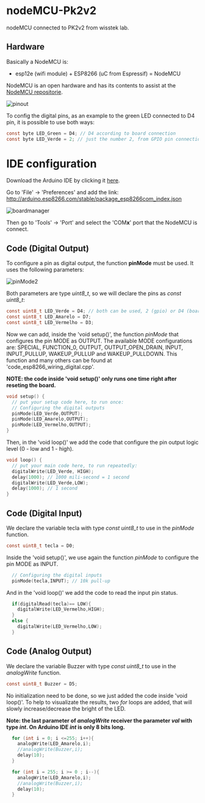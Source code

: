 # nodeMCU-Pk2v2
nodeMCU connected to PK2v2 from wisstek lab.

## Hardware

Basically a NodeMCU is:

* esp12e (wifi module) + ESP8266 (uC from Espressif) = NodeMCU

NodeMCU is an open hardware and has its contents to assist at the [NodeMCU repositorie](https://github.com/nodemcu).

![pinout](https://user-images.githubusercontent.com/58916022/220213432-7506cd64-24e6-46b8-ab33-38d8ec6e18b0.PNG)

To config the digital pins, as an example to the green LED connected to D4 pin, it is possible to use both ways:

```c
const byte LED_Green = D4; // D4 according to board connection
const byte LED_Verde = 2; // just the number 2, from GPIO pin connection
```

# IDE configuration

Download the Arduino IDE by clicking it [here](https://www.arduino.cc/en/software).

Go to 'File' -> 'Preferences' and add the link: http://arduino.esp8266.com/stable/package_esp8266com_index.json

![boardmanager](https://user-images.githubusercontent.com/58916022/220225087-abf9ed0d-e714-4bdd-8649-76f9353ba558.PNG)

Then go to 'Tools' -> 'Port' and select the 'COM**x**' port that the NodeMCU is connect.

## Code (Digital Output)

To configure a pin as digital output, the function **pinMode** must be used. It uses the following parameters:

![pinMode2](https://user-images.githubusercontent.com/58916022/220225608-b5d9609b-abdd-471f-a8ca-eae3a09bb253.png)

Both parameters are type *uint8_t*, so we will declare the pins as *const uint8_t*:

```c
const uint8_t LED_Verde = D4; // both can be used, 2 (gpio) or D4 (board)
const uint8_t LED_Amarelo = D7;
const uint8_t LED_Vermelho = D3;
```

Now we can add, inside the 'void setup()', the function *pinMode* that configures the pin MODE as OUTPUT. The available MODE configurations are: SPECIAL, FUNCTION_0, OUTPUT, OUTPUT_OPEN_DRAIN, INPUT, INPUT_PULLUP, WAKEUP_PULLUP and WAKEUP_PULLDOWN. This function and many others can be found at 'code_esp8266_wiring_digital.cpp'.

**NOTE: the code inside 'void setup()' only runs one time right after reseting the board.**

```c
void setup() {
  // put your setup code here, to run once:
  // Configuring the digital outputs
  pinMode(LED_Verde,OUTPUT);
  pinMode(LED_Amarelo,OUTPUT);
  pinMode(LED_Vermelho,OUTPUT);
}
```

Then, in the 'void loop()' we add the code that configure the pin output logic level (0 - low and 1 - high).

```c
void loop() {
  // put your main code here, to run repeatedly:
  digitalWrite(LED_Verde, HIGH);
  delay(1000); // 1000 mili-second = 1 second
  digitalWrite(LED_Verde,LOW);
  delay(1000); // 1 second
}
```

## Code (Digital Input)

We declare the variable tecla with type *const uint8_t* to use in the *pinMode* function.

```c
const uint8_t tecla = D0;
```

Inside the 'void setup()', we use again the function *pinMode* to configure the pin MODE as INPUT.

```c
  // Configuring the digital inputs
  pinMode(tecla,INPUT); // 10k pull-up
```

And in the 'void loop()' we add the code to read the input pin status.

```c
  if(digitalRead(tecla)== LOW){
    digitalWrite(LED_Vermelho,HIGH);
  }
  else {
    digitalWrite(LED_Vermelho,LOW);
  }
```

## Code (Analog Output)

We declare the variable Buzzer with type *const uint8_t* to use in the *analogWrite* function.

```c
const uint8_t Buzzer = D5;
```
No initialization need to be done, so we just added the code inside 'void loop()'. To help to visualizate the results, two *for* loops are added, that will slowly increase/decrease the bright of the LED.

**Note: the last parameter of *analogWrite* receiver the parameter *val* with type  *int*. On Arduino IDE *int* is only 8 bits long.**

```c
  for (int i = 0; i <=255; i++){
    analogWrite(LED_Amarelo,i);
    //analogWrite(Buzzer,i);
    delay(10);
  }

  for (int i = 255; i >= 0 ; i--){
    analogWrite(LED_Amarelo,i);
    //analogWrite(Buzzer,i);
    delay(10);
  } 
```
